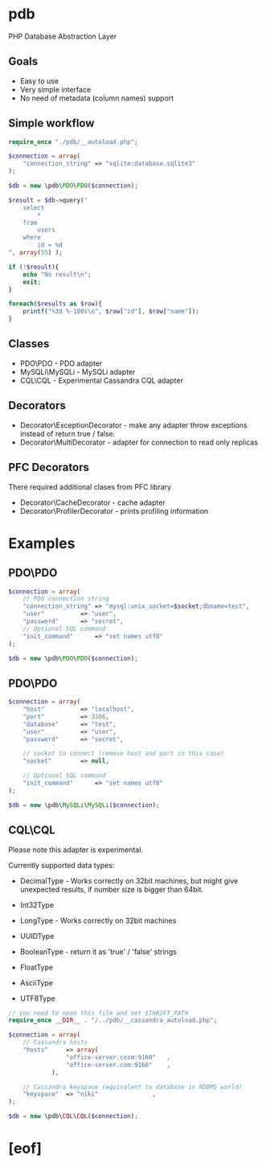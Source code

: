 # pdb

PHP Database Abstraction Layer


## Goals

- Easy to use
- Very simple interface
- No need of metadata (column names) support


## Simple workflow

~~~php
require_once "./pdb/__autoload.php";

$connection = array(
	"connection_string" => "sqlite:database.sqlite3"
);

$db = new \pdb\PDO\PDO($connection);

$result = $db->query("
	select
		*
	from
		users
	where
		id = %d
", array(55) );

if (!$result){
	echo "No result\n";
	exit;
}

foreach($results as $row){
	printf("%3d %-100s\n", $row["id"], $row["name"]);
}
~~~

## Classes

- PDO\PDO - PDO adapter
- MySQLi\MySQLi - MySQLi adapter
- CQL\CQL - Experimental Cassandra CQL adapter

## Decorators

- Decorator\ExceptionDecorator - make any adapter throw exceptions instead of return true / false.
- Decorator\MultiDecorator - adapter for connection to read only replicas

## PFC Decorators

There required additional clases from PFC library

- Decorator\CacheDecorator - cache adapter
- Decorator\ProfilerDecorator - prints profiling information

# Examples

## PDO\PDO

~~~php
$connection = array(
	// PDO connection string
	"connection_string"	=> "mysql:unix_socket=$socket;dbname=test",
	"user"			=> "user",
	"password"		=> "secret",
	// Optional SQL command
	"init_command"		=> "set names utf8"
);

$db = new \pdb\PDO\PDO($connection);
~~~

## PDO\PDO

~~~php
$connection = array(
	"host"			=> "localhost",
	"port"			=> 3306,
	"database"		=> "test",
	"user"			=> "user",
	"password"		=> "secret",

	// socket to connect (remove host and port in this case)
	"socket"		=> null,

	// Optional SQL command
	"init_command"		=> "set names utf8"
);

$db = new \pdb\MySQLi\MySQLi($connection);
~~~

## CQL\CQL

Please note this adapter is experimental.

Currently supported data types:

- DecimalType - Works correctly on 32bit machines, but might give unexpected results, if number size is bigger than 64bit.

- Int32Type

- LongType - Works correctly on 32bit machines

- UUIDType

- BooleanType - return it as 'true' / 'false' strings

- FloatType

- AsciiType

- UTF8Type

~~~php
// you need to open this file and set $THRIFT_PATH
require_once __DIR__ . "/../pdb/__cassandra_autoload.php";

$connection = array(
	// Cassandra hosts
	"hosts"		=> array(
				"office-server.cosm:9160"	,
				"office-server.com:9160"	,
			),

	// Cassandra keyspace (equivalent to database in RDBMS world)
	"keyspace"	=> "niki"				,
);

$db = new \pdb\CQL\CQL($connection);
~~~

# [eof]

